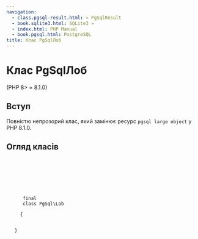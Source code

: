 ```yaml
---
navigation:
  - class.pgsql-result.html: « PgSqlResult
  - book.sqlite3.html: SQLite3 »
  - index.html: PHP Manual
  - book.pgsql.html: PostgreSQL
title: Клас PgSqlЛоб
---
```

# Клас PgSqlЛоб

(PHP 8> = 8.1.0)

## Вступ

Повністю непрозорий клас, який замінює ресурс `pgsql large object` у PHP 8.1.0.

## Огляд класів

```synopsis

     
    

    
    
     
      final
      class PgSql\Lob
     
     {
    

   }
```
